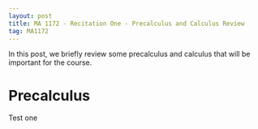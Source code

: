 ```yaml
---
layout: post
title: MA 1172 - Recitation One - Precalculus and Calculus Review
tag: MA1172
---
```


In this post, we briefly review some precalculus and calculus that will be important for the course.

# Precalculus

Test one
